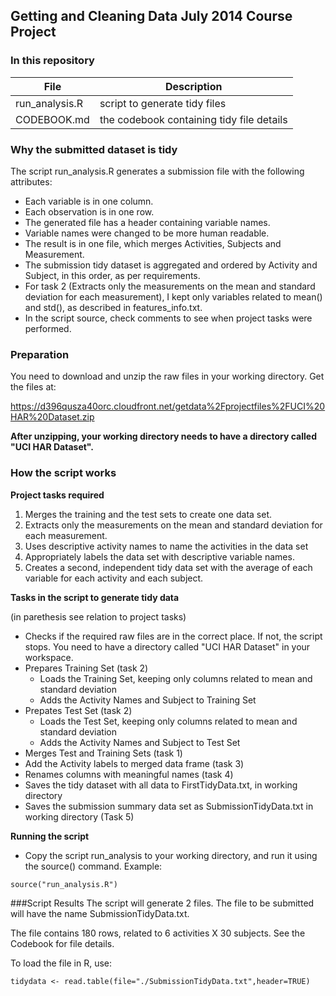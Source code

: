 ## Getting and Cleaning Data July 2014 Course Project

### In this repository

File | Description
------------- | ----------------------------------
run_analysis.R | script to generate tidy files
CODEBOOK.md | the codebook containing tidy file details


### Why the submitted dataset is tidy
The script run_analysis.R generates a submission file with the following 
attributes:

- Each variable is in one column.
- Each observation is in one row.
- The generated file has a header containing variable names.
- Variable names were changed to be more human readable.
- The result is in one file, which merges Activities, Subjects and Measurement.
- The submission tidy dataset is aggregated and ordered by Activity and Subject, 
in this order, as per requirements.
- For task 2 (Extracts only the measurements on the mean and standard deviation 
for each measurement), I kept only variables related to mean() and std(), as
described in features_info.txt.
- In the script source, check comments to see when project tasks were performed.


### Preparation

You need to download and unzip the raw files in your working directory. Get the
files at:

https://d396qusza40orc.cloudfront.net/getdata%2Fprojectfiles%2FUCI%20HAR%20Dataset.zip 

**After unzipping, your working directory needs to have a directory called 
"UCI HAR Dataset".**


### How the script works

**Project tasks required**

1. Merges the training and the test sets to create one data set.
2. Extracts only the measurements on the mean and standard deviation for each measurement. 
3. Uses descriptive activity names to name the activities in the data set
4. Appropriately labels the data set with descriptive variable names. 
5. Creates a second, independent tidy data set with the average of each variable for each activity and each subject. 


**Tasks in the script to generate tidy data**

(in parethesis see relation to project tasks)

- Checks if the required raw files are in the correct place. If not, the script 
stops. You need to have a directory called "UCI HAR Dataset" in your workspace.
- Prepares Training Set (task 2)
    + Loads the Training Set, keeping only columns related to mean and standard deviation
    + Adds the Activity Names and Subject to Training Set
- Prepates Test Set (task 2)
    + Loads the Test Set, keeping only columns related to mean and standard deviation
    + Adds the Activity Names and Subject to Test Set
- Merges Test and Training Sets (task 1)
- Add the Activity labels to merged data frame (task 3)
- Renames columns with meaningful names (task 4)
- Saves the tidy dataset with all data to FirstTidyData.txt, in working directory
- Saves the submission summary data set as SubmissionTidyData.txt in 
working directory (Task 5)


**Running the script**

- Copy the script run_analysis to your working directory, and run it using the
source() command. Example:
```{r, eval=FALSE}
source("run_analysis.R")
```


###Script Results
The script will generate 2 files. The file to be submitted will have the name 
SubmissionTidyData.txt.

The file contains 180 rows, related to 6 activities X 30 subjects. See the 
Codebook for file details. 

To load the file in R, use:

```{r, eval=FALSE}
tidydata <- read.table(file="./SubmissionTidyData.txt",header=TRUE)
```